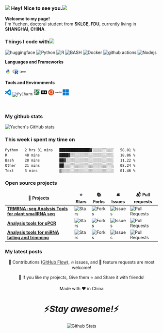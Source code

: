 <h3><img src="https://emojis.slackmojis.com/emojis/images/1531849430/4246/blob-sunglasses.gif?1531849430" width="30"/> Hey! Nice to see you.<img src="https://visitor-badge.glitch.me/badge?page_id=FINitenet" /> </h3>

**Welcome to my page!**
</br> I'm Yuchen, doctoral student from <b>SKLGE, FDU</b>, currently living in <b>SHANGHAI, CHINA</b>. </p>

<h3>Things I code with<img src="https://media.giphy.com/media/WUlplcMpOCEmTGBtBW/giphy.gif" width="30"> </h3>
<p>
  <img alt="huggingface" src="https://img.shields.io/badge/LLM-From huggingface-plastic?style=flat-square&logo=pytorch&logoColor=white" />
  <img alt="Python" src="https://img.shields.io/badge/-Python-46a2f1?style=flat-square&logo=python&logoColor=white" />
  <img alt="R" src="https://img.shields.io/badge/-R-46a2f1?style=flat-square&logo=r&logoColor=white" />
  <img alt="BASH" src="https://img.shields.io/badge/-BASH-46a2f1?style=flat-square&logo=linux&logoColor=white" />
  <img alt="Docker" src="https://img.shields.io/badge/-Docker-46a2f1?style=flat-square&logo=docker&logoColor=white" />
  <img alt="github actions" src="https://img.shields.io/badge/-Github_Actions-2088FF?style=flat-square&logo=github-actions&logoColor=white" />
  <img alt="Nodejs" src="https://img.shields.io/badge/-Nodejs-43853d?style=flat-square&logo=Node.js&logoColor=white" />
</p>

**Languages and Frameworks**

<code><img height="20" src="https://raw.githubusercontent.com/github/explore/80688e429a7d4ef2fca1e82350fe8e3517d3494d/topics/python/python.png" alt="Python" title="Python"></code>
<code><img height="20" src="https://raw.githubusercontent.com/github/explore/80688e429a7d4ef2fca1e82350fe8e3517d3494d/topics/r/r.png" alt="R" title="R"></code>
<code><img height="20" src="https://raw.githubusercontent.com/github/explore/80688e429a7d4ef2fca1e82350fe8e3517d3494d/topics/bash/bash.png" alt="R" title="R"></code>

**Tools and Environments**

<code><img height="20" src="https://raw.githubusercontent.com/github/explore/80688e429a7d4ef2fca1e82350fe8e3517d3494d/topics/visual-studio-code/visual-studio-code.png" alt="VSCode" title="VSCode"></code>
<code><img height="20" src="https://images.nowcoder.com/images/20180629/0_1530258305740_67F7BB46DE9FC78164CA628F2CE05C37" alt="PyCharm" title="PyCharm"></code>
<code><img height="20" src="https://raw.githubusercontent.com/github/explore/80688e429a7d4ef2fca1e82350fe8e3517d3494d/topics/vim/vim.png" alt="Vim" title="Vim"></code>
<code><img height="20" src="https://raw.githubusercontent.com/github/explore/80688e429a7d4ef2fca1e82350fe8e3517d3494d/topics/markdown/markdown.png" alt="Markdown" title="MarkDown"></code>
<code><img height="20" src="https://raw.githubusercontent.com/github/explore/80688e429a7d4ef2fca1e82350fe8e3517d3494d/topics/ubuntu/ubuntu.png" alt="Ubuntu" title="Ubuntu"></code>
<code><img height="20" src="https://raw.githubusercontent.com/github/explore/80688e429a7d4ef2fca1e82350fe8e3517d3494d/topics/macos/macos.png" alt="MacOS" title="MacOS"></code>
<code><img height="20" src="https://raw.githubusercontent.com/github/explore/80688e429a7d4ef2fca1e82350fe8e3517d3494d/topics/windows/windows.png" alt="windows" title="windows"></code>
    
<br>

<h3>My github stats </h3>

![Yuchen's GitHub stats](https://github-readme-stats.vercel.app/api?username=FINitenet)

<h3>This week i spent my time on </h3>
<!--START_SECTION:waka-->

```txt
Python   2 hrs 31 mins   ██████████████▓░░░░░░░░░░   58.81 %
R        48 mins         ████▓░░░░░░░░░░░░░░░░░░░░   18.86 %
Bash     28 mins         ██▓░░░░░░░░░░░░░░░░░░░░░░   11.22 %
Other    21 mins         ██░░░░░░░░░░░░░░░░░░░░░░░   08.24 %
Text     3 mins          ▒░░░░░░░░░░░░░░░░░░░░░░░░   01.46 %
```

<!--END_SECTION:waka-->

<h3>Open source projects</h3>
<table>
  <thead align="center">
    <tr border: none;>
      <td><b>🎁 Projects</b></td>
      <td><b>⭐ Stars</b></td>
      <td><b>📚 Forks</b></td>
      <td><b>🛎 Issues</b></td>
      <td><b>📬 Pull requests</b></td>
    </tr>
  </thead>
  <tbody>
    <tr>
      <td><a href="https://github.com/FINitenet/TRMRNAseqTools"><b>TRMRNA-seq Analysis Tools for plant smallRNA seq</b></a></td>
      <td><img alt="Stars" src="https://img.shields.io/github/stars/FINitenet/TRMRNAseqTools?style=flat-square&labelColor=343b41"/></td>
      <td><img alt="Forks" src="https://img.shields.io/github/forks/FINitenet/TRMRNAseqTools?style=flat-square&labelColor=343b41"/></td>
      <td><img alt="Issues" src="https://img.shields.io/github/issues/FINitenet/TRMRNAseqTools?style=flat-square&labelColor=343b41"/></td>
      <td><img alt="Pull Requests" src="https://img.shields.io/github/issues-pr/FINitenet/TRMRNAseqTools?style=flat-square&labelColor=343b41"/></td>
    </tr>
    <tr>
      <td><a href="https://github.com/FINitenet/renlab_qPCR_results_20230612"><b>Analysis tools for qPCR</b></a></td>
      <td><img alt="Stars" src="https://img.shields.io/github/stars/FINitenet/renlab_qPCR_results_20230612?style=flat-square&labelColor=343b41"/></td>
      <td><img alt="Forks" src="https://img.shields.io/github/forks/FINitenet/renlab_qPCR_results_20230612?style=flat-square&labelColor=343b41"/></td>
      <td><img alt="Issues" src="https://img.shields.io/github/issues/FINitenet/renlab_qPCR_results_20230612?style=flat-square&labelColor=343b41"/></td>
      <td><img alt="Pull Requests" src="https://img.shields.io/github/issues-pr/FINitenet/renlab_qPCR_results_20230612?style=flat-square&labelColor=343b41"/></td>
    </tr>
    <tr>
      <td><a href="https://github.com/FINitenet/renlab_tailing_trimming_20240111"><b>Analysis tools for miRNA tailing and trimming</b></a></td>
      <td><img alt="Stars" src="https://img.shields.io/github/stars/FINitenet/renlab_tailing_trimming_20240111?style=flat-square&labelColor=343b41"/></td>
      <td><img alt="Forks" src="https://img.shields.io/github/forks/FINitenet/renlab_tailing_trimming_20240111?style=flat-square&labelColor=343b41"/></td>
      <td><img alt="Issues" src="https://img.shields.io/github/issues/FINitenet/renlab_tailing_trimming_20240111?style=flat-square&labelColor=343b41"/></td>
      <td><img alt="Pull Requests" src="https://img.shields.io/github/issues-pr/FINitenet/renlab_tailing_trimming_20240111?style=flat-square&labelColor=343b41"/></td>
    </tr>
  </tbody>
</table>
<h3>My latest posts</h3>
<ul>
<!--   <li><a href="https://medium.com/better-programming/create-your-first-ethereum-smart-contract-with-remix-ide-667e46e81901"><b><img src="https://emojipedia-us.s3.dualstack.us-west-1.amazonaws.com/thumbs/240/apple/237/fire_1f525.png" width="20" alt="new" /> Create Your First Ethereum Smart Contract With Remix IDE</b></a><br/><i>Build a Blockchain-powered chat from your browser!.</i></li>
  <li><a href="https://medium.com/@th.guibert/how-to-create-a-self-updating-readme-md-for-your-github-profile-f8b05744ca91"><b><img src="https://emojipedia-us.s3.dualstack.us-west-1.amazonaws.com/thumbs/240/apple/237/fire_1f525.png" width="20" alt="new" /> How to Create a Self-Updating README.md for Your GitHub Profile</b></a><br/><i>A good tutorial to do your first steps with GitHub Actions</i></li>
    <li><a href="https://medium.com/better-programming/how-you-should-structure-your-react-applications-e7dd32375a98"><b><img src="https://emojipedia-us.s3.dualstack.us-west-1.amazonaws.com/thumbs/240/apple/237/fire_1f525.png" width="20" alt="new" /> How You Should Structure Your React Applications</b></a><br/><i>A matter of taste, sure, but here is an approach that scales.</i></li>
  <li><a href="https://medium.com/better-programming/pro-tips-to-help-you-get-started-with-your-side-project-15d01b76e0d8"><b>Pro Tips to Help You Get Started With Your Side Project</b></a><br/><i>Begin with solid foundations to keep the excitement kicking in...</i></li>
  <li><a href="https://medium.com/better-programming/how-to-take-care-of-your-personal-branding-as-a-programmer-2d3aeba56cb9"><b>How to Take Care of Your Personal Branding as a Programmer</b></a><br/><i>It’s more than just refreshing your resume</i></li>
  <li><a href="https://medium.com/better-programming/8-new-features-shipping-with-es2020-7a2721f710fb"><b>7 New Features Shipping With ES2020</b></a><br/><i>GlobalThis, optional chaining, private fields in classes, the nullish coalescing operator, and more</i></li> -->
</ul>

<p align="center">🎀 Contributions (<a href="https://github.com/FINitenet/FINitenet/" title="GitHub flow">GitHub Flow</a>), 🔥 issues, and 🥮 feature requests are most welcome!</p>

<p align="center">💙 If you like my projects, Give them ⭐ and Share it with friends!</p>
</p>
<p align="center">Made with ❤️ in China</p>

<h1 align='center'>⚡️<i>Stay awesome!</i>⚡️</h1>

<p align="center">
        <img src="https://raw.githubusercontent.com/mayhemantt/mayhemantt/Update/svg/Bottom.svg" alt="Github Stats" />
</p>

